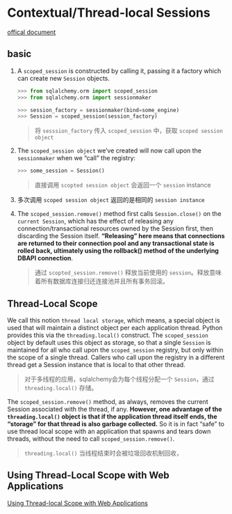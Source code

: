 # Contextual/Thread-local Sessions

[offical document](https://docs.sqlalchemy.org/en/14/orm/contextual.html)

## basic

1. A `scoped_session` is constructed by calling it, passing it a factory which can create new `Session` objects.
    ```py
    >>> from sqlalchemy.orm import scoped_session
    >>> from sqlalchemy.orm import sessionmaker

    >>> session_factory = sessionmaker(bind=some_engine)
    >>> Session = scoped_session(session_factory)
    ```
    > 将 `sesssion_factory` 传入 `scoped_session` 中，获取 `scoped session object`

2. The `scoped_session object` we’ve created will now call upon the `sessionmaker` when we “call” the registry:
    ```py
    >>> some_session = Session()
    ```
    > 直接调用 `scopted session object` 会返回一个 `session` instance

3. 多次调用 `scoped session object` 返回的是相同的 `session instance`

4. The `scoped_session.remove()` method first calls `Session.close()` on the `current Session`, which has the effect of releasing any connection/transactional resources owned by the Session first, then discarding the Session itself. __“Releasing” here means that connections are returned to their connection pool and any transactional state is rolled back, ultimately using the rollback() method of the underlying DBAPI connection__.
    > 通过 `scopted_session.remove()` 释放当前使用的 `session`。释放意味着所有数据库连接归还连接池并且所有事务回滚。

## Thread-Local Scope

We call this notion `thread local storage`, which means, a special object is used that will maintain a distinct object per each application thread. Python provides this via the `threading.local()` construct. The `scoped_session` object by default uses this object as storage, so that a single `Session` is maintained for all who call upon the `scoped_session` registry, but only within the scope of a single thread. Callers who call upon the registry in a different thread get a Session instance that is local to that other thread.

> 对于多线程的应用，sqlalchemy会为每个线程分配一个 `Session`，通过 `threading.local()` 存储。

The `scoped_session.remove()` method, as always, removes the current Session associated with the thread, if any. __However, one advantage of the `threading.local()` object is that if the application thread itself ends, the “storage” for that thread is also garbage collected.__ So it is in fact “safe” to use thread local scope with an application that spawns and tears down threads, without the need to call `scoped_session.remove()`.

> `threading.local()` 当线程结束时会被垃圾回收机制回收，

## Using Thread-Local Scope with Web Applications

[Using Thread-local Scope with Web Applications](https://docs.sqlalchemy.org/en/14/orm/contextual.html#using-thread-local-scope-with-web-applications)





